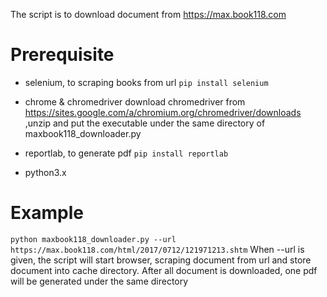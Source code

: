 The script is to download document from https://max.book118.com

# Prerequisite
* selenium, to scraping books from url
`pip install selenium`

* chrome & chromedriver
download chromedriver from https://sites.google.com/a/chromium.org/chromedriver/downloads ,unzip and put the executable under the same directory of maxbook118_downloader.py 

* reportlab, to generate pdf
`pip install reportlab`

* python3.x

# Example 
`python maxbook118_downloader.py --url https://max.book118.com/html/2017/0712/121971213.shtm`
When --url is given, the script will start browser, scraping document from url and store document into cache directory. After all document is downloaded, one pdf will be generated under the same directory

